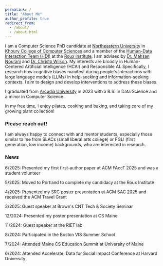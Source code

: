 ```yaml
---
permalink: /
title: "About Me"
author_profile: true
redirect_from: 
  - /about/
  - /about.html
---
```


I am a Computer Science PhD candidate at [Northeastern University](https://www.northeastern.edu/) in [Khoury College of Computer Sciences](https://www.khoury.northeastern.edu/) and a member of the [Human-Data Interaction Team (HDI)](https://humandatainteraction.sites.northeastern.edu/) at the [Roux Institute](https://roux.northeastern.edu/). I am advised by [Dr. Mahsan Nourani](https://mahsan.page/#/About%20Me) and [Dr. Christo Wilson](https://cbw.sh/). My interests are broadly in Human-Centered Artificial Intelligence (HCAI) and Responsible AI. Specifically, I research how cognitive biases manifest during people's interactions with large language models (LLMs) in help-seeking and information-seeking contexts. I aim to design and develop interventions to address these biases.

I graduated from [Arcadia University](https://www.arcadia.edu/) in 2023 with a B.S. in Data Science and a minor in Computer Science. 

In my free time, I enjoy pilates, cooking and baking, and taking care of my growing plant collection!

### Please reach out!
I am always happy to connect with and mentor students, especially those similar to me from SLACs (small liberal arts college) or FGLI (first generation, low income) backgrounds, who are interested in research.

### News
6/2025: Presented my first first-author paper at ACM FAccT 2025 and was a student volunteer

5/2025: Moved to Portland to complete my candidacy at the Roux Institute

4/2025: Presented my SRC poster presentation at ACM SAC 2025 and received the ACM Travel Grant

3/2025: Guest speaker at Brown's CNT Tech & Society Seminar

12/2024: Presented my poster presentation at CS Maine

11/2024: Guest speaker at the RIET lab

8/2024: Participated in the Boston VIS Summer School

7/2024: Attended Maine CS Education Summit at University of Maine

6/2024: Attended Accelerate: Data for Social Impact Conference at Harvard University



